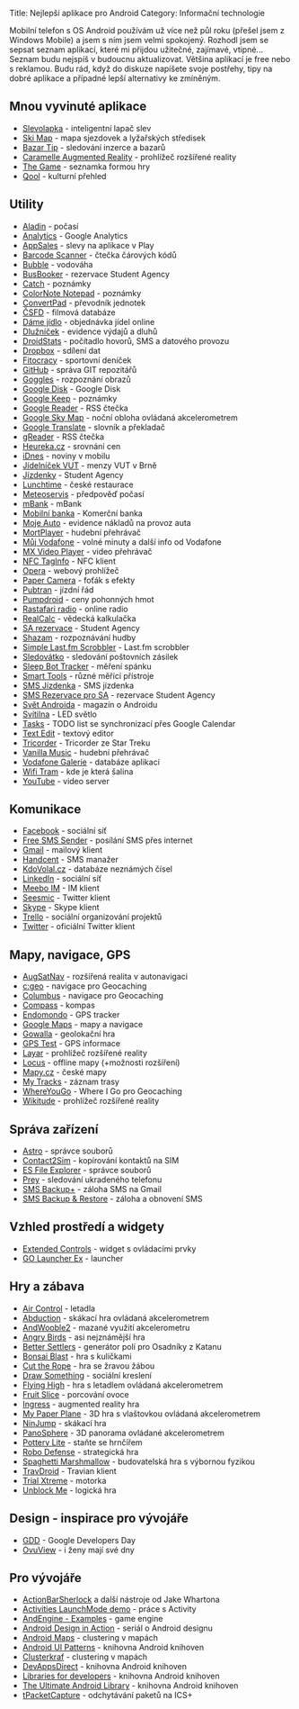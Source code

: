 Title: Nejlepší aplikace pro Android
Category: Informační technologie

Mobilní telefon s OS Android používám už více než půl roku (přešel jsem
z Windows Mobile) a jsem s ním jsem velmi spokojený. Rozhodl jsem se
sepsat seznam aplikací, které mi přijdou užitečné, zajímavé, vtipné...
Seznam budu nejspíš v budoucnu aktualizovat. Většina aplikací je free
nebo s reklamou. Budu rád, když do diskuze napíšete svoje postřehy, tipy
na dobré aplikace a případné lepší alternativy ke zmíněným.

## Mnou vyvinuté aplikace

-   [Slevolapka](https://play.google.com/store/apps/details?id=net.jestrab.slevolapka) - inteligentní lapač slev
-   [Ski Map](https://play.google.com/store/apps/details?id=net.skimap) - mapa sjezdovek a lyžařských středisek
-   [Bazar Tip](https://play.google.com/store/apps/details?id=cz.axunet.bazartip) - sledování inzerce a bazarů
-   [Caramelle Augmented Reality](https://market.android.com/details?id=net.jestrab.caramelle) - prohlížeč rozšířené reality
-   [The Game](https://play.google.com/store/apps/details?id=com.gamedatingapp.thegame) - seznamka formou hry
-   [Qool](https://play.google.com/store/apps/details?id=cz.qoolture.qoolapp) - kulturní přehled

## Utility

-   [Aladin](https://play.google.com/store/apps/details?id=org.androworks.meteorgram) - počasí
-   [Analytics](https://play.google.com/store/apps/details?id=com.google.android.apps.giant) - Google Analytics
-   [AppSales](https://play.google.com/store/apps/details?id=net.tsapps.appsales) - slevy na aplikace v Play
-   [Barcode Scanner](http://www.appbrain.com/app/barcode-scanner/com.google.zxing.client.android) - čtečka čárových kódů
-   [Bubble](http://www.appbrain.com/app/bubble/bz.ktk.bubble) - vodováha
-   [BusBooker](https://market.android.com/details?id=cz.fit.TAM) - rezervace Student Agency
-   [Catch](https://market.android.com/details?id=com.threebanana.notes) - poznámky
-   [ColorNote Notepad](https://market.android.com/details?id=com.socialnmobile.dictapps.notepad.color.note) - poznámky
-   [ConvertPad](http://www.appbrain.com/app/unit-converter-convertpad/com.mathpad.mobile.android.wt.unit) - převodník jednotek
-   [ČSFD](https://play.google.com/store/apps/details?id=cz.csfd.csfdroid) - filmová databáze
-   [Dáme jídlo](https://play.google.com/store/apps/details?id=cz.ulikeit.damejidlo) - objednávka jídel online
-   [Dlužníček](https://market.android.com/details?id=cz.destil.settleup) - evidence výdajů a dluhů
-   [DroidStats](http://www.appbrain.com/app/droidstats/nitro.phonestats) - počítadlo hovorů, SMS a datového provozu
-   [Dropbox](https://market.android.com/details?id=com.dropbox.android) - sdílení dat
-   [Fitocracy](https://play.google.com/store/apps/details?id=com.fitocracy.app) - sportovní deníček
-   [GitHub](https://play.google.com/store/apps/details?id=com.github.mobile) - správa GIT repozitářů
-   [Goggles](http://www.appbrain.com/app/google-goggles/com.google.android.apps.unveil) - rozpoznání obrazů
-   [Google Disk](https://play.google.com/store/apps/details?id=com.google.android.apps.docs) - Google Disk
-   [Google Keep](https://play.google.com/store/apps/details?id=com.google.android.keep) - poznámky
-   [Google Reader](https://play.google.com/store/apps/details?id=com.google.android.apps.reader) - RSS čtečka
-   [Google Sky Map](http://www.appbrain.com/app/google-sky-map/com.google.android.stardroid) - noční obloha ovládaná akcelerometrem
-   [Google Translate](https://market.android.com/details?id=com.google.android.apps.translate) - slovník a překladač
-   [gReader](http://www.appbrain.com/app/greader-%28google-reader-%7C-rss%29/com.noinnion.android.greader.reader) - RSS čtečka
-   [Heureka.cz](https://play.google.com/store/apps/details?id=cz.ursimon.heureka.client.android) - srovnání cen
-   [iDnes](https://play.google.com/store/apps/details?id=cz.mafra.idnes) - noviny v mobilu
-   [Jídelníček VUT](https://market.android.com/details?id=net.kuratkoo.jidelnicekvut) - menzy VUT v Brně
-   [Jízdenky](https://play.google.com/store/apps/details?id=cz.studio9.sa) - Student Agency
-   [Lunchtime](https://market.android.com/details?id=cz.lunchtime.android) - české restaurace
-   [Meteoservis](https://market.android.com/details?id=com.vsoft.meteoservis) - předpověď počasí
-   [mBank](https://play.google.com/store/apps/details?id=cz.mbank) - mBank
-   [Mobilní banka](https://play.google.com/store/apps/details?id=eu.inmite.prj.kb.mobilbank) - Komerční banka
-   [Moje Auto](https://play.google.com/store/apps/details?id=cz.dorazil.jan.MyCar) - evidence nákladů na provoz auta
-   [MortPlayer](https://market.android.com/details?id=de.stohelit.folderplayer) - hudební přehrávač
-   [Můj Vodafone](https://play.google.com/store/apps/details?id=com.zentity.vodafone) - volné minuty a další info od Vodafone
-   [MX Video Player](https://market.android.com/details?id=com.mxtech.videoplayer.ad) - video přehrávač
-   [NFC TagInfo](https://play.google.com/store/apps/details?id=at.mroland.android.apps.nfctaginfo) - NFC klient
-   [Opera](https://play.google.com/store/apps/details?id=com.opera.mini.android) - webový prohlížeč
-   [Paper Camera](https://play.google.com/store/apps/details?id=com.dama.papercamera) - foťák s efekty
-   [Pubtran](http://www.appbrain.com/app/pubtran/cz.fhejl.pubtran) - jízdní řád
-   [Pumpdroid](https://market.android.com/details?id=com.pumpdroid) - ceny pohonných hmot
-   [Rastafari radio](https://play.google.com/store/apps/details?id=cz.ursimon.rastaradio) - online radio
-   [RealCalc](http://www.appbrain.com/app/realcalc-scientific-calculator/uk.co.nickfines.RealCalc) - vědecká kalkulačka
-   [SA rezervace](https://play.google.com/store/apps/details?id=com.marfysoft.sa.rezervace) - Student Agency
-   [Shazam](http://www.appbrain.com/app/shazam/com.shazam.android) - rozpoznávání hudby
-   [Simple Last.fm Scrobbler](http://www.appbrain.com/app/simple-last-fm-scrobbler/com.adam.aslfms) - Last.fm scrobbler
-   [Sledovátko](https://play.google.com/store/apps/details?id=cz.sledovatko.android) - sledování poštovních zásilek
-   [Sleep Bot Tracker](http://www.appbrain.com/app/sleep-bot-tracker-log/com.lslk.sleepbot) - měření spánku
-   [Smart Tools](https://play.google.com/store/apps/details?id=kr.aboy.tools) - různé měřící přístroje
-   [SMS Jízdenka](http://blog.inmite.eu/sms-jizdenka/) - SMS jízdenka
-   [SMS Rezervace pro SA](https://market.android.com/details?id=cz.ursimon.studentagency) - rezervace Student Agency
-   [Svět Androida](https://play.google.com/store/apps/details?id=eu.inmite.sa.reader) - magazín o Androidu
-   [Svítilna](https://play.google.com/store/apps/details?id=com.devuni.flashlight) - LED světlo
-   [Tasks](https://play.google.com/store/apps/details?id=ch.teamtasks.tasks.paid) - TODO list se synchronizací přes Google Calendar
-   [Text Edit](http://www.appbrain.com/app/text-edit/org.paulmach.textedit) - textový editor
-   [Tricorder](http://www.appbrain.com/app/tricorder/org.hermit.tricorder) - Tricorder ze Star Treku
-   [Vanilla Music](https://play.google.com/store/apps/details?id=ch.blinkenlights.android.vanilla) - hudební přehrávač
-   [Vodafone Galerie](https://play.google.com/store/apps/details?id=eu.inmite.android.vodafone.vanoce) - databáze aplikací
-   [Wifi Tram](https://play.google.com/store/apps/details?id=cz.qwasar.wifitram) - kde je která šalina
-   [YouTube](https://market.android.com/details?id=com.google.android.youtube) - video server

## Komunikace

-   [Facebook](https://market.android.com/details?id=com.facebook.katana) - sociální síť
-   [Free SMS Sender](http://www.appbrain.com/app/free-sms-sender/cz.vojtisek.freesmssender) - posílání SMS přes internet
-   [Gmail](https://market.android.com/details?id=com.google.android.gm) - mailový klient
-   [Handcent](http://www.appbrain.com/app/handcent-sms/com.handcent.nextsms) - SMS manažer
-   [KdoVolal.cz](https://play.google.com/store/apps/details?id=com.pykaso) - databáze neznámých čísel
-   [LinkedIn](https://play.google.com/store/apps/details?id=com.linkedin.android) - sociální síť
-   [Meebo IM](http://www.appbrain.com/app/meebo-im/com.meebo) - IM klient
-   [Seesmic](https://market.android.com/details?id=com.seesmic) - Twitter klient
-   [Skype](https://market.android.com/details?id=com.skype.raider) - Skype klient
-   [Trello](https://play.google.com/store/apps/details?id=com.trello) - sociální organizování projektů
-   [Twitter](https://play.google.com/store/apps/details?id=com.twitter.android) - oficiální Twitter klient

## Mapy, navigace, GPS

-   [AugSatNav](http://www.appbrain.com/app/augsatnav/mkt.com.phyora.augsatnav) - rozšířená realita v autonavigaci
-   [c:geo](http://www.appbrain.com/app/c%3Ageo-~-geocaching-for-android/carnero.cgeo) - navigace pro Geocaching
-   [Columbus](http://www.appbrain.com/app/columbus/geocaching.columbus) - navigace pro Geocaching
-   [Compass](http://www.appbrain.com/app/compass/com.apksoftware.compass) - kompas
-   [Endomondo](https://play.google.com/store/apps/details?id=com.endomondo.android.pro) - GPS tracker
-   [Google Maps](https://market.android.com/details?id=com.google.android.apps.maps) - mapy a navigace
-   [Gowalla](http://www.appbrain.com/app/gowalla/com.gowalla) - geolokační hra
-   [GPS Test](http://www.appbrain.com/app/gps-test/com.chartcross.gpstest) - GPS informace
-   [Layar](http://www.appbrain.com/app/layar/com.layar) - prohlížeč rozšířené reality
-   [Locus](https://market.android.com/details?id=menion.android.locus) - offline mapy (+možnosti rozšíření)
-   [Mapy.cz](https://market.android.com/details?id=cz.seznam.mapy) - české mapy
-   [My Tracks](http://www.appbrain.com/app/my-tracks/com.google.android.maps.mytracks) - záznam trasy
-   [WhereYouGo](http://www.appbrain.com/app/whereyougo/menion.android.whereyougo) - Where I Go pro Geocaching
-   [Wikitude](http://www.appbrain.com/app/wikitude-world-browser/com.wikitude) - prohlížeč rozšířené reality

## Správa zařízení

-   [Astro](http://www.appbrain.com/app/astro-file-manager/com.metago.astro) - správce souborů
-   [Contact2Sim](http://www.appbrain.com/app/contact2sim/com.happydroid.c2s) - kopírování kontaktů na SIM
-   [ES File Explorer](http://www.appbrain.com/app/es-file-explorer/com.estrongs.android.pop) - správce souborů
-   [Prey](http://www.appbrain.com/app/prey-phone-tracker/com.prey) - sledování ukradeného telefonu
-   [SMS Backup+](https://play.google.com/store/apps/details?id=com.zegoggles.smssync) - záloha SMS na Gmail
-   [SMS Backup & Restore](https://market.android.com/details?id=com.riteshsahu.SMSBackupRestore) - záloha a obnovení SMS

## Vzhled prostředí a widgety

-   [Extended Controls](http://www.appbrain.com/app/extended-controls/com.extendedcontrols) - widget s ovládacími prvky
-   [GO Launcher Ex](https://market.android.com/details?id=com.gau.go.launcherex) - launcher

## Hry a zábava

-   [Air Control](https://play.google.com/store/apps/details?id=dk.logisoft.aircontrolfull) - letadla
-   [Abduction](http://www.appbrain.com/app/abduction/au.com.phil) - skákací hra ovládaná akcelerometrem
-   [AndWooble2](http://www.andwobble.com/) - mazané využití akcelerometru
-   [Angry Birds](https://market.android.com/details?id=com.rovio.angrybirds) - asi nejznámější hra
-   [Better Settlers](https://market.android.com/details?id=com.nut.bettersettlers) - generátor polí pro Osadníky z Katanu
-   [Bonsai Blast](http://www.appbrain.com/app/bonsai-blast/com.glu.android.bonsai) - hra s kuličkami
-   [Cut the Rope](https://play.google.com/store/apps/details?id=com.zeptolab.ctr.paid) - hra se žravou žábou
-   [Draw Something](https://play.google.com/store/apps/details?id=com.omgpop.dstfree) - sociální kreslení
-   [Flying High](http://www.appbrain.com/app/flying-high/org.Rotate) - hra s letadlem ovládaná akcelerometrem
-   [Fruit Slice](https://market.android.com/details?id=com.droidhen.fruit) - porcování ovoce
-   [Ingress](https://play.google.com/store/apps/details?id=com.nianticproject.ingress) - augmented reality hra
-   [My Paper Plane](http://www.appbrain.com/app/my-paper-plane/com.wavecade.mypaperplane) - 3D hra s vlaštovkou ovládaná akcelerometrem
-   [NinJump](http://www.appbrain.com/app/ninjump/com.bfs.ninjump) - skákací hra
-   [PanoSphere](http://www.appbrain.com/app/panosphere/obg1.PanoSphere) - 3D panorama ovládané akcelerometrem
-   [Pottery Lite](https://play.google.com/store/apps/details?id=pl.idreams.potterylite) - staňte se hrnčířem
-   [Robo Defense](http://www.appbrain.com/app/robo-defense-free/com.magicwach.rdefense_free) - strategická hra
-   [Spaghetti Marshmallow](http://www.appbrain.com/app/spaghetti-marshmallows-lite/com.fiffigt.spaghetti.lite) - budovatelská hra s výbornou fyzikou
-   [TravDroid](https://market.android.com/details?id=web.mod) - Travian klient
-   [Trial Xtreme](https://market.android.com/details?id=com.galapagossoft.trial) - motorka
-   [Unblock Me](http://www.appbrain.com/app/unblock-me-free/com.kiragames.unblockmefree) - logická hra

## Design - inspirace pro vývojáře

-   [GDD](https://market.android.com/details?id=gdd11.app) - Google Developers Day
-   [OvuView](https://market.android.com/details?id=com.sleekbit.ovuview) - i ženy mají své dny

## Pro vývojáře

-   [ActionBarSherlock](https://play.google.com/store/apps/developer?id=Jake+Wharton) a další nástroje od Jake Whartona
-   [Activities LaunchMode demo](https://play.google.com/store/apps/details?id=com.novoda.demos.activitylaunchmode) - práce s Activity
-   [AndEngine - Examples](https://play.google.com/store/apps/details?id=org.anddev.andengine.examples) - game engine
-   [Android Design in Action](https://play.google.com/store/apps/details?id=com.astuetz.android.adia) - seriál o Android designu
-   [Android Maps](https://play.google.com/store/apps/details?id=pl.mg6.android.maps.extensions.demo) - clustering v mapách
-   [Android UI Patterns](https://play.google.com/store/apps/details?id=com.groidify.uipatterns) - knihovna Android knihoven
-   [Clusterkraf](https://play.google.com/store/apps/details?id=com.twotoasters.clusterkraf.sample) - clustering v mapách
-   [DevAppsDirect](https://play.google.com/store/apps/details?id=com.inappsquared.devappsdirect) - knihovna Android knihoven
-   [Libraries for developers](https://play.google.com/store/apps/details?id=com.desarrollodroide.repos) - knihovna Android knihoven
-   [The Ultimate Android Library](https://play.google.com/store/apps/details?id=com.tual) - knihovna Android knihoven
-   [tPacketCapture](https://play.google.com/store/apps/details?id=jp.co.taosoftware.android.packetcapture) - odchytávání paketů na ICS+

